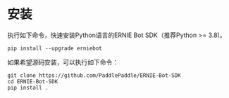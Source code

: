 # 安装

执行如下命令，快速安装Python语言的ERNIE Bot SDK（推荐Python >= 3.8)。
```shell
pip install --upgrade erniebot
```

如果希望源码安装，可以执行如下命令：
```shell
git clone https://github.com/PaddlePaddle/ERNIE-Bot-SDK
cd ERNIE-Bot-SDK
pip install .
```
